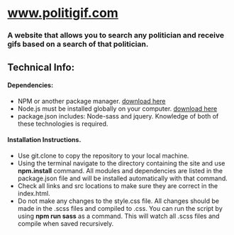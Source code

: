 # www.politigif.com

### A website that allows you to search any politician and receive gifs based on a search of that politician.

## Technical Info:

#### Dependencies:

- NPM or another package manager. [download here](https://www.npmjs.com/get-npm)
- Node.js must be installed globally on your computer. [download here](https://www.nodejs.org)
- package.json includes: Node-sass and jquery. Knowledge of both of these technologies is required.

#### Installation Instructions.

- Use git.clone to copy the repository to your local machine.
- Using the terminal navigate to the directory containing the site and use **npm.install** command. All modules and dependencies are listed in the package.json file and will be installed automatically with that command.
- Check all links and src locations to make sure they are correct in the index.html.
- Do not make any changes to the style.css file. All changes should be made in the .scss files and compiled to .css. You can run the script by using **npm run sass** as a command. This will watch all .scss files and compile when saved recursively.
